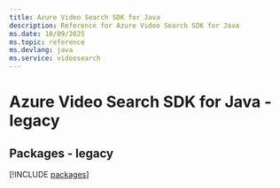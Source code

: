 ```yaml
---
title: Azure Video Search SDK for Java
description: Reference for Azure Video Search SDK for Java
ms.date: 10/09/2025
ms.topic: reference
ms.devlang: java
ms.service: videosearch
---
```

# Azure Video Search SDK for Java - legacy
## Packages - legacy
[!INCLUDE [packages](video-search-index.md)]